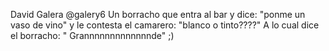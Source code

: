David Galera
@galery6
Un borracho que entra al bar y dice:
"ponme un vaso de vino" y le contesta el camarero:
"blanco o tinto????"
A lo cual dice el borracho:
" Grannnnnnnnnnnnnde" ;)